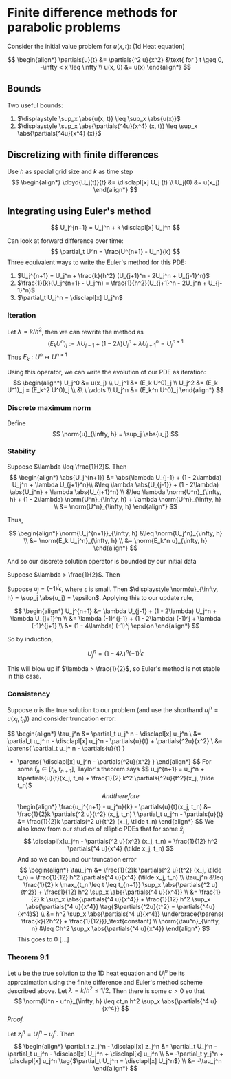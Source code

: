 # Finite difference methods for parabolic problems

$$
\newcommand{\x}{\mathbf x}
\newcommand{\y}{\mathbf y}
\newcommand{\f}{\mathbf f}
\newcommand{\j}{\mathbf j}
\newcommand{\n}{\mathbf n}
\newcommand{\v}{\mathbf v}
\newcommand{\U}{\mathbf U}
\newcommand{\abs}[1]{\left\lvert #1 \right\rvert}
\newcommand{\norm}[1]{\left\lVert #1 \right\rVert}
\newcommand{\parens}[1]{\left( #1 \right)}
\newcommand{\brackets}[1]{\left[ #1 \right]}
\newcommand{\angles}[1]{\left\langle #1 \right\rangle}
\newcommand{\inv}[1]{#1^{-1}}
\newcommand{\d}{\, \text{d}}
\newcommand{\dbyd}[2]{\frac{\d #1}{\d #2}}
\newcommand{\partials}[2]{\frac{\partial #1}{\partial #2}}
\newcommand{\BigO}{\mathcal O}
\newcommand{\disclapl}[1][]{\partial_{#1} \overline \partial_{#1}}
$$

Consider the initial value problem for $u(x, t)$: (1d Heat equation)

$$
\begin{align*}
\partials{u}{t} &= \partials{^2 u}{x^2} &\text{ for } t \geq 0, -\infty < x \leq \infty \\
u(x, 0) &= u(x)
\end{align*}
$$

## Bounds

Two useful bounds:

1. $\displaystyle \sup_x \abs{u(x, t)} \leq \sup_x \abs{u(x)}$
2. $\displaystyle \sup_x \abs{\partials{^4u}{x^4} (x, t)} \leq \sup_x \abs{\partials{^4u}{x^4} (x)}$

## Discretizing with finite differences

Use $h$ as spacial grid size and $k$ as time step
$$
\begin{align*}
\dbyd{U_j(t)}{t} &= \disclapl[x] U_j (t) \\
U_j(0) &= u(x_j)
\end{align*}
$$

## Integrating using Euler's method

$$
U_j^{n+1} = U_j^n + k \disclapl[x] U_j^n
$$

Can look at forward difference over time:
$$
\partial_t U^n = \frac{U^{n+1} - U_n}{k}
$$
Three equivalent ways to write the Euler's method for this PDE:

1. $U_j^{n+1} = U_j^n + \frac{k}{h^2} (U_{j+1}^n - 2U_j^n + U_{j-1}^n)$
2. $\frac{1}{k}(U_j^{n+1} - U_j^n) = \frac{1}{h^2}(U_{j+1}^n - 2U_j^n + U_{j-1}^n)$
3. $\partial_t U_j^n = \disclapl[x] U_j^n$

### Iteration

Let $\lambda = k/h^2$, then we can rewrite the method as
$$
(E_k U^n)_j := \lambda U_{j-1} + (1 - 2\lambda) U_j^n + \lambda U_{j+1}^n = U_j^{n+1}
$$
Thus $E_k: U^n \mapsto U^{n+1}$

Using this operator, we can write the evolution of our PDE as iteration:
$$
\begin{align*}
U_j^0 &= u(x_j) \\
U_j^1 &= (E_k U^0)_j \\
U_j^2 &= (E_k U^1)_j = (E_k^2 U^0)_j \\
&\ \  \vdots \\
U_j^n &= (E_k^n U^0)_j
\end{align*}
$$

### Discrete maximum norm

Define
$$
\norm{u}_{\infty, h} = \sup_j \abs{u_j}
$$

### Stability

Suppose $\lambda \leq \frac{1}{2}$. Then
$$
\begin{align*}
\abs{U_j^{n+1}} &= \abs{\lambda U_{j-1} + (1 - 2\lambda) U_j^n + \lambda U_{j+1}^n}\\
&\leq \lambda \abs{U_{j-1}} + (1 - 2\lambda) \abs{U_j^n} + \lambda \abs{U_{j+1}^n} \\
&\leq \lambda \norm{U^n}_{\infty, h} + (1 - 2\lambda) \norm{U^n}_{\infty, h} + \lambda \norm{U^n}_{\infty, h} \\
&= \norm{U^n}_{\infty, h}
\end{align*}
$$

Thus,

$$
\begin{align*}
\norm{U_j^{n+1}}_{\infty, h} &\leq \norm{U_j^n}_{\infty, h} \\
&= \norm{E_k U_j^n}_{\infty, h} \\
&= \norm{E_k^n u}_{\infty, h}
\end{align*}
$$

And so our discrete solution operator is bounded by our initial data

Suppose $\lambda > \frac{1}{2}$. Then

Suppose $u_j = (-1)^j \epsilon$, where $\epsilon$ is small. Then $\displaystyle \norm{u}_{\infty, h} = \sup_j \abs{u_j} = \epsilon$. Applying this to our update rule,

$$
\begin{align*}
U_j^{n+1} &= \lambda U_{j-1} + (1 - 2\lambda) U_j^n + \lambda U_{j+1}^n \\
&= \lambda (-1)^{j-1} + (1 - 2\lambda) (-1)^j + \lambda (-1)^{j+1} \\
&= (1 - 4\lambda) (-1)^j \epsilon
\end{align*}
$$

So by induction,

$$
U_j^n = (1-4\lambda)^n (-1)^j \epsilon
$$

This will blow up if $\lambda > \frac{1}{2}$, so Euler's method is not stable in this case.

### Consistency

Suppose $u$ is the true solution to our problem (and use the shorthand $u_j^n = u(x_j, t_n)$) and consider truncation error:

$$
\begin{align*}
\tau_j^n &= \partial_t u_j^ n - \disclapl[x] u_j^n \\
&= \partial_t u_j^ n - \disclapl[x] u_j^n - \partials{u}{t} + \partials{^2u}{x^2} \\
&= \parens{ \partial_t u_j^ n - \partials{u}{t} }
- \parens{ \disclapl[x] u_j^n - \partials{^2u}{x^2} }
\end{align*}
$$
For some $\tilde t_n \in [t_n, t_{n+1}]$, Taylor's theorem says
$$
u_j^{n+1} = u_j^n + k\partials{u}{t}(x_j, t_n) + \frac{1}{2} k^2 \partials{^2u}{t^2}(x_j, \tilde t_n)$
$$
And therefore
$$
\begin{align*}
\frac{u_j^{n+1} - u_j^n}{k} - \partials{u}{t}(x_j, t_n) &= \frac{1}{2}k \partials{^2 u}{t^2} (x_j, t_n) \\
\partial_t u_j^n - \partials{u}{t} &= \frac{1}{2}k \partials{^2 u}{t^2} (x_j, \tilde t_n)
\end{align*}
$$
We also know from our studies of elliptic PDEs that for some $\tilde x_j$
$$
\disclapl[x]u_j^n - \partials{^2 u}{x^2} (x_j, t_n) = \frac{1}{12} h^2 \partials{^4 u}{x^4} (\tilde x_j, t_n)
$$
And so we can bound our truncation error
$$
\begin{align*}
\tau_j^n &= \frac{1}{2}k \partials{^2 u}{t^2} (x_j, \tilde t_n) + \frac{1}{12} h^2 \partials{^4 u}{x^4} (\tilde x_j, t_n) \\
\tau_j^n &\leq \frac{1}{2} k \max_{t_n \leq t \leq t_{n+1}} \sup_x \abs{\partials{^2 u}{t^2}} + \frac{1}{12} h^2 \sup_x \abs{\partials{^4 u}{x^4}} \\
&= \frac{1}{2} k \sup_x \abs{\partials{^4 u}{x^4}} + \frac{1}{12} h^2 \sup_x \abs{\partials{^4 u}{x^4}} \tag{$\partials{^2u}{t^2} = \partials{^4u}{x^4}$} \\
&= h^2 \sup_x \abs{\partials{^4 u}{x^4}} \underbrace{\parens{ \frac{k}{2h^2} + \frac{1}{12}}}_\text{constant} \\
\norm{\tau^n}_{\infty, n} &\leq Ch^2 \sup_x \abs{\partials{^4 u}{x^4}}
\end{align*}
$$
This goes to 0 [...]

### Theorem 9.1

Let $u$ be the true solution to the 1D heat equation and $U_j^n$ be its approximation using the finite difference and Euler's method scheme described above. Let $\lambda = k/h^2 \leq 1/2$. Then there is some $c > 0$ so that
$$
\norm{U^n - u^n}_{\infty, h} \leq ct_n h^2 \sup_x \abs{\partials{^4 u}{x^4}}
$$
*Proof.*

Let $z_j^n = U_j^n - u_j^n$. Then
$$
\begin{align*}
\partial_t z_j^n - \disclapl[x] z_j^n &= \partial_t U_j^n - \partial_t u_j^n - \disclapl[x] U_j^n + \disclapl[x] u_j^n \\
&= -\partial_t y_j^n + \disclapl[x] u_j^n \tag{$\partial_t U_j^n = \disclapl[x] U_j^n$} \\
&= -\tau_j^n
\end{align*}
$$

